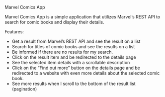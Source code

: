 Marvel Comics App

Marvel Comics App is a simple application that utilizes Marvel’s REST API to search for comic books and display their details.

Features:

- Get a result from Marvel’s REST API and see the result on a list
- Search for titles of comic books and see the results on a list
- Be informed if there are no results for my search.
- Click on the result item and be redirected to the details page
- See the selected item details with a scrollable description
- Click on the “Find out more” button on the details page and be redirected to a website with even more details about the selected comic book.
- See more results when I scroll to the bottom of the result list (pagination)

